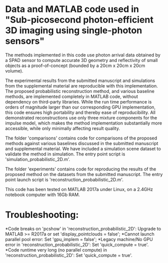 # Data and MATLAB code used in "Sub-picosecond photon-efficient 3D imaging using single-photon sensors"

The methods implemented in this code use photon arrival data obtained by a SPAD sensor to compute accurate 3D geometry and reflectivity of small objects as a proof-of-concept (bounded by a 20cm x 20cm x 20cm volume).

The experimental results from the submitted manuscript and simulations from the supplemental material are reproducible with this implementation. The proposed probabilistic reconstruction method, and various baseline methods, are implemented completely in MATLAB code, without dependency on third-party libraries. While the run time performance is orders of magnitude larger than our corresponding GPU implementation, this code ensures high portability and thereby ease of reproducibility. All demonstrated reconstructions use only three mixture components for the impulse model, which makes the method implementation substantially more accessible, while only minimally affecting result quality. 

The folder 'comparisons' contains code for comparisons of the proposed methods against various baselines discussed in the submitted manuscript and supplemental material. We have included a simulation scene dataset to validate the method in simulation. The entry point script is 'simulation_probabilistic_2D.m'. 

The folder 'experiments' contains code for reproducing the results of the proposed method on the datasets from the submitted manuscript. The entry point launch script is 'reconstruction_probabilistic_2D.m'. 

This code has been tested on MATLAB 2017a under Linux, on a 2.4GHz notebook computer with 16Gb RAM.

# Troubleshooting:

*Code breaks on 'pcshow' in 'reconstruction_probabilistic_2D': Upgrade to MATLAB >= R2017a or set 'display_pointclouds = false';
*Cannot launch parallel pool error: Set 'gpu_implem = false';
*Legacy machine/No GPU error in 'reconstruction_probabilistic_2D': Set 'quick_compute = true'.
*Code runtime very long (no parallel compute) in 'reconstruction_probabilistic_2D': Set 'quick_compute = true'.
